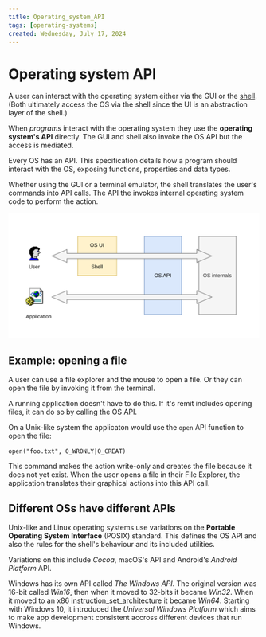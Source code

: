```yaml
---
title: Operating_system_API
tags: [operating-systems]
created: Wednesday, July 17, 2024
---
```


# Operating system API

A user can interact with the operating system either via the GUI or the
[shell](Intro_to_the_Unix_shell.md). (Both ultimately access the OS via the
shell since the UI is an abstraction layer of the shell.)

When _programs_ interact with the operating system they use the **operating
system's API** directly. The GUI and shell also invoke the OS API but the access
is mediated.

Every OS has an API. This specification details how a program should interact
with the OS, exposing functions, properties and data types.

Whether using the GUI or a terminal emulator, the shell translates the user's
commands into API calls. The API the invokes internal operating system code to
perform the action.

![OS API diagram](../img/OS-api.svg)

## Example: opening a file

A user can use a file explorer and the mouse to open a file. Or they can open
the file by invoking it from the terminal.

A running application doesn't have to do this. If it's remit includes opening
files, it can do so by calling the OS API.

On a Unix-like system the applicaton would use the `open` API function to open
the file:

```
open("foo.txt", 0_WRONLY|0_CREAT)
```

This command makes the action write-only and creates the file because it does
not yet exist. When the user opens a file in their File Explorer, the
application translates their graphical actions into this API call.

## Different OSs have different APIs

Unix-like and Linux operating systems use variations on the **Portable Operating
System Interface** (POSIX) standard. This defines the OS API and also the rules
for the shell's behaviour and its included utilities.

Variations on this include _Cocoa_, macOS's API and Android's _Android Platform_
API.

Windows has its own API called _The Windows API_. The original version was
16-bit called _Win16_, then when it moved to 32-bits it became _Win32_. When it
moved to an x86 [instruction_set_architecture](Instruction_set_architectures.md)
it became _Win64_. Starting with Windows 10, it introduced the _Universal
Windows Platform_ which aims to make app development consistent accross
different devices that run Windows.
